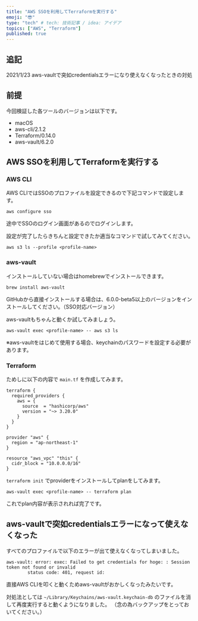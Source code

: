 ```yaml
---
title: "AWS SSOを利用してTerraformを実行する"
emoji: "😎"
type: "tech" # tech: 技術記事 / idea: アイデア
topics: ["AWS", "Terraform"]
published: true
---
```


## 追記

2021/1/23 aws-vaultで突如credentialsエラーになり使えなくなったときの対処

## 前提

今回検証した各ツールのバージョンは以下です。

- macOS
- aws-cli/2.1.2 
- Terraform/0.14.0
- aws-vault/6.2.0

## AWS SSOを利用してTerraformを実行する

### AWS CLI

AWS CLIではSSOのプロファイルを設定できるので下記コマンドで設定します。

```
aws configure sso
```

途中でSSOのログイン画面があるのでログインします。

設定が完了したらきちんと設定できたか適当なコマンドで試してみてください。

```
aws s3 ls --profile <profile-name>
```

### aws-vault

インストールしていない場合はhomebrewでインストールできます。

```
brew install aws-vault
```

GitHubから直接インストールする場合は、6.0.0-beta5以上のバージョンをインストールしてください。（SSO対応バージョン）

aws-vaultもちゃんと動くか試してみましょう。

```
aws-vault exec <profile-name> -- aws s3 ls
```

※aws-vaultをはじめて使用する場合、keychainのパスワードを設定する必要があります。

### Terraform

ためしに以下の内容で `main.tf` を作成してみます。

```
terraform {
  required_providers {
    aws = {
      source  = "hashicorp/aws"
      version = "~> 3.20.0"
    }
  }
}

provider "aws" {
  region = "ap-northeast-1"
}

resource "aws_vpc" "this" {
  cidr_block = "10.0.0.0/16"
}
```

`terraform init` でproviderをインストールしてplanをしてみます。

```
aws-vault exec <profile-name> -- terraform plan
```

これでplan内容が表示されれば完了です。

## aws-vaultで突如credentialsエラーになって使えなくなった

すべてのプロファイルで以下のエラーが出て使えなくなってしまいました。

```
aws-vault: error: exec: Failed to get credentials for hoge: : Session token not found or invalid
        status code: 401, request id: 
```

直接AWS CLIを叩くと動くためaws-vaultがおかしくなったみたいです。

対処法としては `~/Library/Keychains/aws-vault.keychain-db` のファイルを消して再度実行すると動くようになりました。
（念の為バックアップをとっておいてください。）
